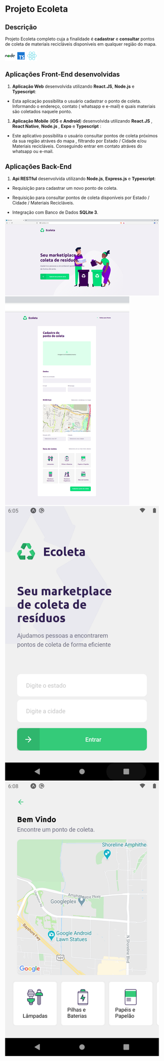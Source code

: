 # Projeto Ecoleta

## Descrição

Projeto Ecoleta completo cuja a finalidade é **cadastrar** e **consultar** pontos de coleta de materiais recicláveis disponíveis em qualquer região do mapa.

![Node.JS](/assets/nodejs_icon.png)
![Typescript](/assets/typescript_icon.png)
![React Native](/assets/react_native_icon.png)

## Aplicações Front-End desenvolvidas

1. **Aplicação Web** desenvolvida utilizando **React.JS**, **Node.js** e **Typescript**:

- Esta aplicação possibilita o usuário cadastrar o ponto de coleta. Informando o endereço, contato ( whatsapp e e-mail) e quais materiais são coletados naquele ponto.

1. **Aplicação Mobile** (**iOS** e **Android**) desenvolvida utilizando **React.JS** , **React Native**, **Node.js** , **Expo** e **Typescript** :

- Este aplicativo possibilita o usuário consultar pontos de coleta próximos da sua região atráves do mapa , filtrando por Estado / Cidade e/ou Materiais recicláveis. Conseguindo entrar em contato atráves do whatsapp ou e-mail.

## Aplicações Back-End

1. **Api RESTful** desenvolvida utilizando **Node.js**, **Express.js** e **Typescript**:

- Requisição para cadastrar um novo ponto de coleta.

- Requisição para consultar pontos de coleta disponíveis
  por Estado / Cidade / Materiais Recicláveis.

- Integração com Banco de Dados **SQLite 3**.

![Web - Home](/assets/ecoleta_home960x480.png)
![Web - Register](/assets/ecoleta_register400x680.png)
![Mobile - Home](/assets/ecoleta_mobile_home.png)
![Mobile - Query](/assets/ecoleta_mobile_query.png)
